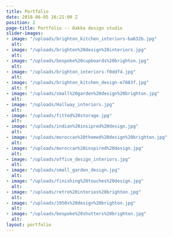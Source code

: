 ```yaml
---
title: Portfolio
date: 2018-06-05 16:21:00 Z
position: 2
page-title: Portfolio -- Oakka design studio
slider-images:
- image: "/uploads/brighton_kitchen_interiors-ba632b.jpg"
  alt: 
- image: "/uploads/brighton%20design%20interiors.jpg"
  alt: 
- image: "/uploads/bespoke%20cupboards%20brighton.jpg"
  alt: 
- image: "/uploads/brighton_interiors-f0ddf4.jpg"
  alt: 
- image: "/uploads/brighton_kitchen_design-e7883f.jpg"
  alt: f
- image: "/uploads/small%20garden%20design%20brighton.jpg"
  alt: 
- image: "/uploads/Hallway_interiors.jpg"
  alt: 
- image: "/uploads/fitted%20storage.jpg"
  alt: 
- image: "/uploads/indian%20insipred%20design.jpg"
  alt: 
- image: "/uploads/moroccan%20themed%20design%20brighton.jpg"
  alt: 
- image: "/uploads/moroccan%20inspired%20design.jpg"
  alt: 
- image: "/uploads/office_design_interiors.jpg"
  alt: 
- image: "/uploads/small_garden_design.jpg"
  alt: 
- image: "/uploads/finishing%20touches%20design.jpg"
  alt: 
- image: "/uploads/retro%20interios%20brighton.jpg"
  alt: 
- image: "/uploads/1950s%20design%20brighton.jpg"
  alt: 
- image: "/uploads/bespoke%20shutters%20brighton.jpg"
  alt: 
layout: portfolio
---
```


